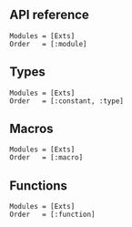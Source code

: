 ##	API reference
```@autodocs
Modules = [Exts]
Order   = [:module]
```

##	Types
```@autodocs
Modules = [Exts]
Order   = [:constant, :type]
```

##	Macros
```@autodocs
Modules = [Exts]
Order   = [:macro]
```

##	Functions
```@autodocs
Modules = [Exts]
Order   = [:function]
```

